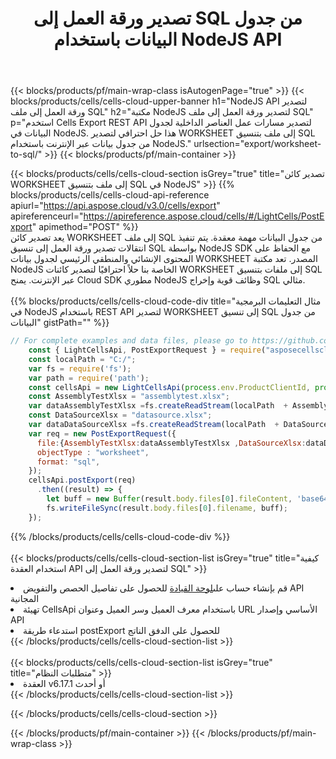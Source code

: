 ﻿---
title: تصدير ورقة العمل إلى SQL من جدول البيانات باستخدام NodeJS API
description: Aspose.Cells Cloud REST API يدعم تصدير ملف Excel وكائنات داخلية لأنواع ملفات النسق. SDK يدعم أنواع لغات التطوير. وهي تشمل Android و C# و Go و Java و NodeJS و Perl و PHP و Python و Ruby و swift.
url: /ar/nodejs/export/worksheet-to-sql/
---
{{< blocks/products/pf/main-wrap-class isAutogenPage="true" >}}
{{< blocks/products/cells/cells-cloud-upper-banner h1="NodeJS API لتصدير ورقة العمل إلى ملف SQL" h2="مكتبة NodeJS لتصدير ورقة العمل إلى ملف SQL" p="استخدم Cells Export REST API لتصدير مسارات عمل العناصر الداخلية لجدول البيانات في NodeJS. هذا حل احترافي لتصدير WORKSHEET إلى ملف بتنسيق SQL من جدول بيانات عبر الإنترنت باستخدام NodeJS." urlsection="export/worksheet-to-sql/" >}}
{{< blocks/products/pf/main-container >}}

{{< blocks/products/cells/cells-cloud-section isGrey="true" title="تصدير كائن WORKSHEET إلى ملف بتنسيق SQL في NodeJS" >}}
{{% blocks/products/cells/cells-cloud-api-reference apiurl="https://api.aspose.cloud/v3.0/cells/export" apireferenceurl="https://apireference.aspose.cloud/cells/#/LightCells/PostExport" apimethod="POST" %}}
<br/>
يعد تصدير كائن WORKSHEET إلى ملف SQL من جدول البيانات مهمة معقدة. يتم تنفيذ انتقالات تصدير ورقة العمل إلى تنسيق SQL بواسطة NodeJS SDK مع الحفاظ على المحتوى الإنشائي والمنطقي الرئيسي لجدول بيانات WORKSHEET المصدر. تعد مكتبة NodeJS الخاصة بنا حلاً احترافيًا لتصدير كائنات WORKSHEET إلى ملفات بتنسيق SQL عبر الإنترنت. يمنح Cloud SDK مطوري NodeJS وظائف قوية وإخراج SQL مثالي.
<br/>
<br/>
{{% blocks/products/cells/cells-cloud-code-div title="مثال التعليمات البرمجية في NodeJS باستخدام REST API لتصدير WORKSHEET إلى تنسيق SQL من جدول البيانات" gistPath="" %}}
  
```js
// For complete examples and data files, please go to https://github.com/aspose-cells-cloud/aspose-cells-cloud-node/
    const { LightCellsApi, PostExportRequest } = require("asposecellscloud");
    const localPath = "C:/";
    var fs = require('fs');
    var path = require('path');
    const cellsApi = new LightCellsApi(process.env.ProductClientId, process.env.ProductClientSecret);
    const AssemblyTestXlsx = "assemblytest.xlsx";
    var dataAssemblyTestXlsx =fs.createReadStream(localPath  + AssemblyTestXlsx);
    const DataSourceXlsx = "datasource.xlsx";
    var dataDataSourceXlsx =fs.createReadStream(localPath  + DataSourceXlsx);
    var req = new PostExportRequest({
      file:{AssemblyTestXlsx:dataAssemblyTestXlsx ,DataSourceXlsx:dataDataSourceXlsx },
      objectType : "worksheet",
      format: "sql",
    });
    cellsApi.postExport(req)
      .then((result) => {
        let buff = new Buffer(result.body.files[0].fileContent, 'base64');
        fs.writeFileSync(result.body.files[0].filename, buff);
    });
```
   
{{% /blocks/products/cells/cells-cloud-code-div %}}
<br/>
<br/>
{{< blocks/products/cells/cells-cloud-section-list isGrey="true" title="كيفية استخدام العقدة API لتصدير ورقة العمل إلى SQL" >}}
<li> قم بإنشاء حساب على<a href="https://dashboard.aspose.cloud/">لوحة القيادة</a> للحصول على تفاصيل الحصص والتفويض API المجانية</li>
<li>تهيئة CellsApi باستخدام معرف العميل وسر العميل وعنوان URL الأساسي وإصدار API</li>
<li>استدعاء طريقة postExport للحصول على الدفق الناتج</li>
{{< /blocks/products/cells/cells-cloud-section-list >}}
<br/>
<br/>
{{< blocks/products/cells/cells-cloud-section-list isGrey="true" title="متطلبات النظام" >}}
<li>العقدة v6.17.1 أو أحدث</li>
{{< /blocks/products/cells/cells-cloud-section-list >}}

{{< /blocks/products/cells/cells-cloud-section >}}

{{< /blocks/products/pf/main-container >}}
{{< /blocks/products/pf/main-wrap-class >}}
